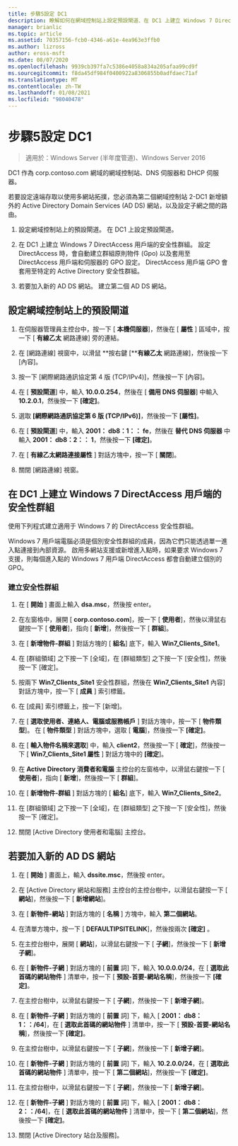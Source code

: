 ```yaml
---
title: 步驟5設定 DC1
description: 瞭解如何在網域控制站上設定預設閘道、在 DC1 上建立 Windows 7 DirectAccess 用戶端的安全性群組，以及加入新的 AD DS 網站。
manager: brianlic
ms.topic: article
ms.assetid: 70357156-fcb0-4346-a61e-4ea963e3ffb0
ms.author: lizross
author: eross-msft
ms.date: 08/07/2020
ms.openlocfilehash: 9939cb397fa7c5386e4058a834a205afaa99cd9f
ms.sourcegitcommit: f8da45df984f0400922a8306855b0adfdaec71af
ms.translationtype: MT
ms.contentlocale: zh-TW
ms.lasthandoff: 01/08/2021
ms.locfileid: "98040478"
---
```

# <a name="step-5-configure-dc1"></a>步驟5設定 DC1

>適用於：Windows Server (半年度管道)、Windows Server 2016

DC1 作為 corp.contoso.com 網域的網域控制站、DNS 伺服器和 DHCP 伺服器。

若要設定遠端存取以使用多網站拓撲，您必須為第二個網域控制站 2-DC1 新增額外的 Active Directory Domain Services (AD DS) 網站，以及設定子網之間的路由。

1. 設定網域控制站上的預設閘道。 在 DC1 上設定預設閘道。

2. 在 DC1 上建立 Windows 7 DirectAccess 用戶端的安全性群組。 設定 DirectAccess 時，會自動建立群組原則物件 (Gpo) 以及套用至 DirectAccess 用戶端和伺服器的 GPO 設定。 DirectAccess 用戶端 GPO 會套用至特定的 Active Directory 安全性群組。

3. 若要加入新的 AD DS 網站。 建立第二個 AD DS 網站。

## <a name="to-configure-the-default-gateway-on-the-domain-controller"></a>設定網域控制站上的預設閘道

1.  在伺服器管理員主控台中，按一下 [ **本機伺服器**]，然後在 [ **屬性** ] 區域中，按一下 [ **有線乙太** 網路連線] 旁的連結。

2.  在 [網路連線] 視窗中，以滑鼠 **按右鍵 [****有線乙太** 網路連線]，然後按一下 [內容]。

3.  按一下 [網際網路通訊協定第 4 版 (TCP/IPv4)]，然後按一下 [內容]。

4.  在 [ **預設閘道**] 中，輸入 **10.0.0.254**，然後在 [ **備用 DNS 伺服器**] 中輸入 **10.2.0.1**，然後按一下 **[確定]**。

5.  選取 **[網際網路通訊協定第 6 版 (TCP/IPv6)]**，然後按一下 **[屬性]**。

6.  在 [ **預設閘道**] 中，輸入 **2001： db8：1：： fe**，然後在 **替代 DNS 伺服器** 中輸入 **2001： db8：2：： 1**，然後按一下 **[確定]**。

7.  在 [ **有線乙太網路連接屬性** ] 對話方塊中，按一下 [ **關閉**]。

8.  關閉 [網路連線] 視窗。

## <a name="create-security-groups-for-windows-7-directaccess-clients-on-dc1"></a>在 DC1 上建立 Windows 7 DirectAccess 用戶端的安全性群組
使用下列程式建立適用于 Windows 7 的 DirectAccess 安全性群組。

 Windows 7 用戶端電腦必須是個別安全性群組的成員，因為它們只能透過單一進入點連接到內部資源。 啟用多網站支援或新增進入點時，如果要求 Windows 7 支援，則每個進入點的 Windows 7 用戶端 DirectAccess 都會自動建立個別的 GPO。

### <a name="create-security-groups"></a>建立安全性群組

1.  在 [ **開始** ] 畫面上輸入 **dsa.msc**，然後按 enter。

2.  在左窗格中，展開 [ **corp.contoso.com**]，按一下 [ **使用者**]，然後以滑鼠右鍵按一下 [ **使用者**]，指向 [ **新增**]，然後按一下 [ **群組**]。

3.  在 [ **新增物件-群組** ] 對話方塊的 [ **組名**] 底下，輸入 **Win7_Clients_Site1**。

4.  在 [群組領域] 之下按一下 [全域]，在 [群組類型] 之下按一下 [安全性]，然後按一下 [確定]。

5.  按兩下 **Win7_Clients_Site1** 安全性群組，然後在 **Win7_Clients_Site1** 內容] 對話方塊中，按一下 [ **成員** ] 索引標籤。

6.  在 [成員] 索引標籤上，按一下 [新增]。

7.  在 [ **選取使用者、連絡人、電腦或服務帳戶** ] 對話方塊中，按一下 [ **物件類型**]。 在 [ **物件類型** ] 對話方塊中，選取 [ **電腦**]，然後按一下 **[確定]**。

8.  在 [ **輸入物件名稱來選取**] 中，輸入 **client2**，然後按一下 [ **確定**]，然後按一下 [ **Win7_Clients_Site1 屬性** ] 對話方塊中的 **[確定**]。

9. 在 **Active Directory 消費者和電腦** 主控台的左窗格中，以滑鼠右鍵按一下 [ **使用者**]，指向 [ **新增**]，然後按一下 [ **群組**]。

10. 在 [ **新增物件-群組** ] 對話方塊的 [ **組名**] 底下，輸入 **Win7_Clients_Site2**。

11. 在 [群組領域] 之下按一下 [全域]，在 [群組類型] 之下按一下 [安全性]，然後按一下 [確定]。

12. 關閉 [Active Directory 使用者和電腦] 主控台。

## <a name="to-add-a-new-ad-ds-site"></a>若要加入新的 AD DS 網站

1.  在 [ **開始** ] 畫面上，輸入 **dssite.msc**，然後按 enter。

2.  在 [Active Directory 網站和服務] 主控台的主控台樹中，以滑鼠右鍵按一下 [ **網站**]，然後按一下 [ **新增網站**]。

3.  在 [ **新物件-網站** ] 對話方塊的 [ **名稱** ] 方塊中，輸入 **第二個網站**。

4.  在清單方塊中，按一下 [ **DEFAULTIPSITELINK**]，然後按兩次 **[確定]** 。

5.  在主控台樹中，展開 [ **網站**]，以滑鼠右鍵按一下 [ **子網**]，然後按一下 [ **新增子網**]。

6.  在 [ **新物件-子網** ] 對話方塊的 [ **前置** 詞] 下，輸入 **10.0.0.0/24**，在 [ **選取此首碼的網站物件** ] 清單中，按一下 [ **預設-首要-網站名稱**]，然後按一下 **[確定]**。

7.  在主控台樹中，以滑鼠右鍵按一下 [ **子網**]，然後按一下 [ **新增子網**]。

8.  在 [ **新物件-子網** ] 對話方塊的 [ **前置** 詞] 下，輸入 [ **2001： db8：1：：/64**]，在 [ **選取此首碼的網站物件** ] 清單中，按一下 [ **預設-首要-網站名稱**]，然後按一下 **[確定]**。

9. 在主控台樹中，以滑鼠右鍵按一下 [ **子網**]，然後按一下 [ **新增子網**]。

10. 在 [ **新物件-子網** ] 對話方塊的 [ **前置** 詞] 下，輸入 **10.2.0.0/24**，在 [ **選取此首碼的網站物件** ] 清單中，按一下 [ **第二個網站**]，然後按一下 **[確定]**。

11. 在主控台樹中，以滑鼠右鍵按一下 [ **子網**]，然後按一下 [ **新增子網**]。

12. 在 [ **新物件-子網** ] 對話方塊的 [ **前置** 詞] 下，輸入 [ **2001： db8：2：：/64**]，在 [ **選取此首碼的網站物件** ] 清單中，按一下 [ **第二個網站**]，然後按一下 **[確定]**。

13. 關閉 [Active Directory 站台及服務]。



